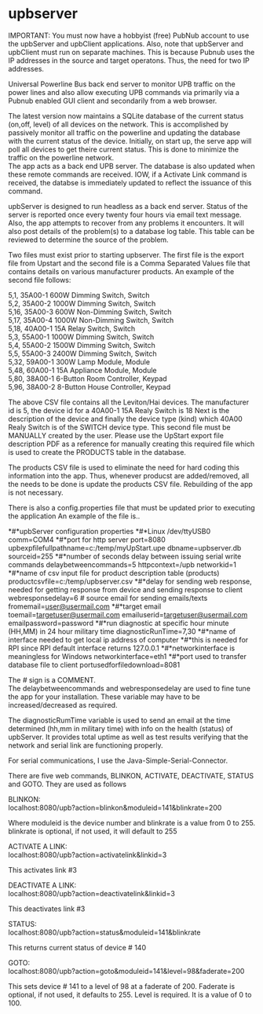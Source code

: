 
# upbserver
IMPORTANT:  You must now have a hobbyist (free) PubNub account to use the upbServer and upbClient applications.  Also, note that
upbServer and upbClient must run on separate machines.  This is because Pubnub uses the IP addresses in the source and target operatons.
Thus, the need for two IP addresses.

Universal Powerline Bus back end server to monitor UPB traffic on the power lines and also allow executing UPB commands via 
primarily via a Pubnub enabled GUI client and secondarily from a web browser.

The latest version now maintains a SQLite database of the current status (on,off, level) of all devices on the network.  This is 
accomplished by passively monitor all traffic on the powerline and updating the database with the current status of the device.  Initially, on start up, the serve app will poll
all devices to get theire current status.  This is done to minimize the traffic on the powerline network.  
The app acts as a back end UPB server.  The database is also updated when these remote commands are received.  IOW, if a Activate Link command 
is received, the databse is immediately updated to reflect the issuance of this command.

upbServer is designed to run headless as a back end server.  Status of the server is reported once every twenty four hours via
email text message.  Also, the app attempts to recover from any problems it encounters.  It will also post details of the 
problem(s) to a database log table.  This table can be reviewed to determine the source of the problem.


Two files must exist prior to starting upbserver.  The first file is the export file from Upstart and the second file is a 
Comma Separated Values file that contains  details on various manufacturer products.  An example of the second file follows:

5,1, 35A00-1 600W Dimming Switch, Switch   
5,2, 35A00-2 1000W Dimming Switch, Switch  
5,16, 35A00-3 600W Non-Dimming Switch, Switch  
5,17, 35A00-4 1000W Non-Dimming Switch, Switch   
5,18, 40A00-1 15A Relay Switch, Switch  
5,3, 55A00-1 1000W Dimming Switch, Switch  
5,4, 55A00-2 1500W Dimming Switch, Switch  
5,5, 55A00-3 2400W Dimming Switch, Switch  
5,32, 59A00-1 300W Lamp Module, Module  
5,48, 60A00-1 15A Appliance Module, Module  
5,80, 38A00-1 6-Button Room Controller, Keypad  
5,96, 38A00-2 8-Button House Controller, Keypad  

The above CSV file contains all the Leviton/Hai devices.  The manufacturer id is 5, the device id for a 40A00-1 15A Realy Switch is 18
Next is the description of the device and finally the device type (kind) which 40A00 Realy Switch is of the SWITCH device type.
This second file must be MANUALLY created by the user.  Please use the UpStart export file description PDF as a reference for manually
creating this required file which is used to create the PRODUCTS table in the database.

The products CSV file is used to eliminate the need for hard coding this information into the app.  Thus, whenever producst are
added/removed, all the needs to be done is update the products CSV file.  Rebuilding of the app is not necessary.

There is also a config.properties file that must be updated prior to executing the application An example of the file is..

*#*upbServer configuration properties
*#*Linux /dev/ttyUSB0
comm=COM4
*#*port for http server
port=8080
upbexpfilefullpathname=c:/temp/myUpStart.upe
dbname=upbserver.db
sourceid=255
*#*number of seconds delay between issuing serial write commands
delaybetweencommands=5
httpcontext=/upb
networkid=1
*#*name of csv input file for product description table (products)
productcsvfile=c:/temp/upbserver.csv
*#*delay for sending web response, needed for getting response from device and sending response to client
webresponsedelay=6
*#* source email for sending emails/texts
fromemail=user@usermail.com
*#*target email
toemail=targetuser@usermail.com
emailuserid=targetuser@usermail.com
emailpassword=password
*#*run diagnostic at specific hour minute (HH,MM) in 24 hour military time
diagnosticRunTime=7,30
*#*name of interface needed to get local ip address of computer
*#*this is needed for RPI since RPI default interface returns 127.0.0.1
*#*networkinterface is meaningless for Windows
networkinterface=eth1
*#*port used to transfer database file to client
portusedforfiledownload=8081

The *#* sign is a COMMENT.   
The delaybetweencommands and webresponsedelay are used to fine tune the app for your installation.  These variable may have to be increased/decreased
as required.

The diagnosticRumTime variable is used to send an email at the time determined (hh,mm in military time) with info on the health (status)
of upbServer.  It provides total uptime as well as test results verifying that the network and serial link are functioning properly.

For serial communications, I use the Java-Simple-Serial-Connector.

There are five web commands, BLINKON, ACTIVATE, DEACTIVATE, STATUS and GOTO.  They are used as follows

BLINKON:  
localhost:8080/upb?action=blinkon&moduleid=141&blinkrate=200

Where moduleid is the  device number and blinkrate is a value from 0 to 255.  blinkrate is optional, if not used, it will default to 255

ACTIVATE A LINK:  
localhost:8080/upb?action=activatelink&linkid=3

This activates link #3


DEACTIVATE A LINK:  
localhost:8080/upb?action=deactivatelink&linkid=3

This deactivates link #3

STATUS:  
localhost:8080/upb?action=status&moduleid=141&blinkrate

This returns current status of device # 140

GOTO:  
localhost:8080/upb?action=goto&moduleid=141&level=98&faderate=200

This sets device # 141 to a level of 98 at a faderate of 200.  Faderate is optional, if not used, it defaults to 255.  Level is required.  It is a value of 0 to 100.



